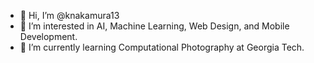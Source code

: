 - 👋 Hi, I’m @knakamura13
- 👀 I’m interested in AI, Machine Learning, Web Design, and Mobile Development.
- 🌱 I’m currently learning Computational Photography at Georgia Tech.
